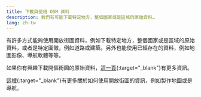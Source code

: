 ```yaml
---
title: 下載與使用 OSM 資料
description: 我們有可能下載特定地方，整個國家或是區域的原始資料…
lang: zh-tw
---
```


有許多方式能夠使用開放街圖資料，例如下載特定地方，整個國家或是區域的原始資料，或者是特定圖徵，例如道路或建築。另外也能使用已經存在的資料，例如地圖影像、導航軟體等等。

如果你有興趣下載開傴街圖的原始資料，[這一頁](https://wiki.openstreetmap.org/wiki/Downloading_data){:target="_blank"}有更多資訊。

[這裡](https://wiki.openstreetmap.org/wiki/Use_OpenStreetMap){:target="_blank"}有更多關於如何使用開放街圖的資訊，例如製作地圖或是導航。
